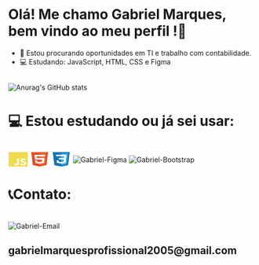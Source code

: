 <h1>Olá! Me chamo Gabriel Marques, bem vindo ao meu perfil !👋</h1>

- 🔭 Estou procurando oportunidades em TI e trabalho com contabilidade.
- 💻 Estudando: JavaScript, HTML, CSS e Figma

##

![Anurag's GitHub stats](https://github-readme-stats.vercel.app/api?username=GabrielMarquesSousa&show_icons=true&theme=highcontrast)
##

<h1> 💻 Estou estudando ou já sei usar:</h1>
<div style="display: inline_block"><br>
  <img align="center" alt="Gabriel-Js" height="30" width="40" src="https://raw.githubusercontent.com/devicons/devicon/master/icons/javascript/javascript-plain.svg">
  <img align="center" alt="Gabriel-HTML" height="30" width="40" src="https://raw.githubusercontent.com/devicons/devicon/master/icons/html5/html5-original.svg">
  <img align="center" alt="Gabriel-CSS" height="30" width="40" src="https://raw.githubusercontent.com/devicons/devicon/master/icons/css3/css3-original.svg">
  <img align="center" alt="Gabriel-Figma" height="30" width="80" src="https://img.shields.io/badge/Figma-F24E1E?style=for-the-badge&logo=figma&logoColor=white"> 
  <img align="center" alt="Gabriel-Bootstrap" height="30" width="40" src="https://cdn.jsdelivr.net/gh/devicons/devicon/icons/bootstrap/bootstrap-original-wordmark.svg" />

</div>

<h1>📞Contato:</h1>

<div style="display: block"><br>
  <img align="center" alt="Gabriel-Email" height="50" width="100" src="https://img.shields.io/badge/Gmail-D14836?style=for-the-badge&logo=gmail&logoColor=white">
    <h2>gabrielmarquesprofissional2005@gmail.com</h2>
</div>
